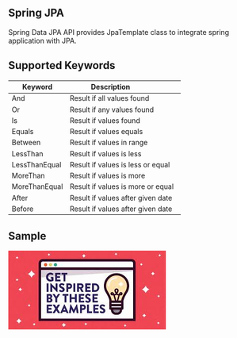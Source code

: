 ## Spring JPA
Spring Data JPA API provides JpaTemplate class to integrate spring application with JPA.

## Supported Keywords
| **Keyword**   |         **Description**               |
|-------------  |---------------------------------------|
| And           | Result if all values found            |
| Or            | Result if any values found            |
| Is            | Result if values found                |
| Equals        | Result if values equals               |
| Between       | Result if values in range             |
| LessThan      | Result if values is less              |
| LessThanEqual | Result if values is less or equal     |
| MoreThan      | Result if values is more              |
| MoreThanEqual | Result if values is more or equal     |
| After         | Result if values after given date     |
| Before        | Result if values after given date     |

## Sample
<a href="curls.md">![](sample.jpg)</a>